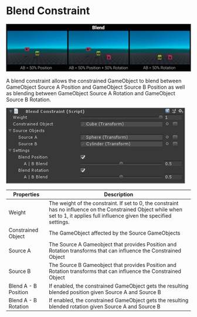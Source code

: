 # Blend Constraint

![Example](../images/constraint_blend/blend_constraint.gif)

A blend constraint allows the constrained GameObject to blend between GameObject Source A Position
and GameObject Source B Position as well as blending between GameObject Source A Rotation
and GameObject Source B Rotation.

![Component](../images/constraint_blend/blend_constraint_component.png)

|Properties|Description|
|---|---|
|Weight|The weight of the constraint. If set to 0, the constraint has no influence on the Constrained Object while when set to 1, it applies full influence given the specified settings.|
|Constrained Object|The GameObject affected by the Source GameObjects|
|Source A|The Source A Gameobject that provides Position and Rotation transforms that can influence the Constrained Object|
|Source B|The Source B Gameobject that provides Position and Rotation transforms that can influence the Constrained Object|
|Blend A - B Position|If enabled, the constrained GameObject gets the resulting blended position given Source A and Source B|
|Blend A - B Rotation|If enabled, the constrained GameObject gets the resulting blended rotation given Source A and Source B|